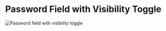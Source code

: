 # Password Field with Visibility Toggle

![Password field with visibility toggle](https://user-images.githubusercontent.com/1212163/71692921-357e8c00-2d79-11ea-9946-481658d26999.gif)
